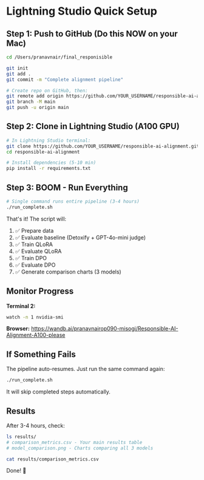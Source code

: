 # Lightning Studio Quick Setup

## Step 1: Push to GitHub (Do this NOW on your Mac)

```bash
cd /Users/pranavnair/final_responisible

git init
git add .
git commit -m "Complete alignment pipeline"

# Create repo on GitHub, then:
git remote add origin https://github.com/YOUR_USERNAME/responsible-ai-alignment.git
git branch -M main
git push -u origin main
```

## Step 2: Clone in Lightning Studio (A100 GPU)

```bash
# In Lightning Studio terminal:
git clone https://github.com/YOUR_USERNAME/responsible-ai-alignment.git
cd responsible-ai-alignment

# Install dependencies (5-10 min)
pip install -r requirements.txt
```

## Step 3: BOOM - Run Everything

```bash
# Single command runs entire pipeline (3-4 hours)
./run_complete.sh
```

That's it! The script will:
1. ✅ Prepare data
2. ✅ Evaluate baseline (Detoxify + GPT-4o-mini judge)
3. ✅ Train QLoRA
4. ✅ Evaluate QLoRA
5. ✅ Train DPO
6. ✅ Evaluate DPO
7. ✅ Generate comparison charts (3 models)

## Monitor Progress

**Terminal 2:**
```bash
watch -n 1 nvidia-smi
```

**Browser:**
https://wandb.ai/pranavnairop090-misogi/Responsible-AI-Alignment-A100-please

## If Something Fails

The pipeline auto-resumes. Just run the same command again:
```bash
./run_complete.sh
```

It will skip completed steps automatically.

## Results

After 3-4 hours, check:
```bash
ls results/
# comparison_metrics.csv - Your main results table
# model_comparison.png - Charts comparing all 3 models

cat results/comparison_metrics.csv
```

Done! 🚀

